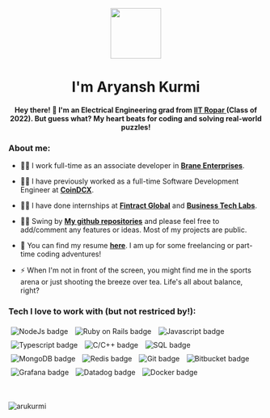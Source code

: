 <p align="center"> <img align="center" src="https://media.giphy.com/media/26xBwdIuRJiAIqHwA/giphy.gif" width="100px" ></p>

<h1 align="center">I'm Aryansh Kurmi</h1>
<h4 align="center">Hey there! 🌟 I'm an Electrical Engineering grad from <a href="https://www.iitrpr.ac.in/"> IIT Ropar </a> (Class of 2022). But guess what? My heart beats for coding and solving real-world puzzles!

<h3 align="left">About me:</h3>

- 👨‍💻 I work full-time as an associate developer in **[Brane Enterprises](https://www.braneenterprises.com/)**.
- 👨‍💻 I have previously worked as a full-time Software Development Engineer at **[CoinDCX](https://coindcx.com/)**.
- 👨‍💻 I have done internships at  **[Fintract Global](https://www.fintract.co.uk/)** and **[Business Tech Labs](https://www.businesstechlabs.com/)**.

- 👨‍💻 Swing by **[My github repositories](https://github.com/arukurmi?tab=repositories)** and please feel free to add/comment any features or ideas. Most of my projects are public.
- 📄 You can find my resume **[here](https://drive.google.com/file/d/1886vZeTRqPPvchbldM-3D5KE_KChNOs1/view?usp=sharing)**.  I am up for some freelancing or part-time coding adventures!
- ⚡ When I'm not in front of the screen, you might find me in the sports arena or just shooting the breeze over tea. Life's all about balance, right?

<h3 align="left">Tech I love to work with (but not restriced by!): </h3>
<p>
                      <img style="margin:5px 5px" src="https://img.shields.io/badge/-NodeJs-339933?logo=node.js&logoColor=white&style=for-the-badge" alt="NodeJs badge"/>
                      <img style="margin:5px 5px" src="https://img.shields.io/badge/-Ruby%20on%20Rails-CC0000?logo=ruby%20on%20rails&logoColor=white&style=for-the-badge" alt="Ruby on Rails badge"/>
                      <img style="margin:5px 5px" src="https://img.shields.io/badge/-Javascript-F7DF1E?logo=javascript&logoColor=black&style=for-the-badge" alt="Javascript badge"/>
                      <img style="margin:5px 5px" src="https://img.shields.io/badge/-Typescript-007ACC?logo=typescript&logoColor=white&style=for-the-badge" alt="Typescript badge"/>
                      <img style="margin:5px 5px" src="https://img.shields.io/badge/-C%2FC++-00599C?logo=c&logoColor=white&style=for-the-badge" alt="C/C++ badge"/>
                      <img style="margin:5px 5px" src="https://img.shields.io/badge/-SQL-4479A1?logo=postgresql&logoColor=white&style=for-the-badge" alt="SQL badge"/>
                      <img style="margin:5px 5px" src="https://img.shields.io/badge/-MongoDB-47A248?logo=mongodb&logoColor=white&style=for-the-badge" alt="MongoDB badge"/>
                      <img style="margin:5px 5px" src="https://img.shields.io/badge/-Redis-DC382D?logo=redis&logoColor=white&style=for-the-badge" alt="Redis badge"/>
                      <img style="margin:5px 5px" src="https://img.shields.io/badge/-Git-F05032?logo=git&logoColor=white&style=for-the-badge" alt="Git badge"/>
                      <img style="margin:5px 5px" src="https://img.shields.io/badge/-Bitbucket-0052CC?logo=bitbucket&logoColor=white&style=for-the-badge" alt="Bitbucket badge"/>
                      <img style="margin:5px 5px" src="https://img.shields.io/badge/-Grafana-F46800?logo=grafana&logoColor=white&style=for-the-badge" alt="Grafana badge"/>
                      <img style="margin:5px 5px" src="https://img.shields.io/badge/-Datadog-632CA6?logo=datadog&logoColor=white&style=for-the-badge" alt="Datadog badge"/>
                      <img style="margin:5px 5px" src="https://img.shields.io/badge/-Docker-2496ED?logo=docker&logoColor=white&style=for-the-badge" alt="Docker badge"/>
</p>
<br>
<p><img align="center" src="https://github-readme-stats.vercel.app/api/top-langs?username=arukurmi&show_icons=true&theme=dark&cache_seconds=1800&locale=en&layout=compact" alt="arukurmi" /></p>
<!-- <h3 align="left">Help me to stay awake:</h3>
<p><a href="https://www.buymeacoffee.com/Aryanshkurmi"> <img align="left" src="https://cdn.buymeacoffee.com/buttons/v2/default-yellow.png" height="50" width="210" alt="Aryanshkurmi" /></a></p>
 -->
